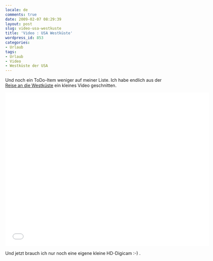 ```yaml
---
locale: de
comments: true
date: 2009-02-07 08:29:39
layout: post
slug: video-usa-westkuste
title: 'Video : USA Westküste'
wordpress_id: 853
categories:
- Urlaub
tags:
- Urlaub
- Video
- Westküste der USA
---
```


Und noch ein ToDo-Item weniger auf meiner Liste. Ich habe endlich aus der
[Reise an die Westküste](http://blog.wannawork.de/tag/westkuste-der-usa/) ein
kleines Video geschnitten.

<iframe src="//player.vimeo.com/video/3115727" width="650" height="490" frameborder="0" webkitAllowFullScreen mozallowfullscreen allowFullScreen></iframe>


Und jetzt brauch ich nur noch eine eigene kleine HD-Digicam :-) .

